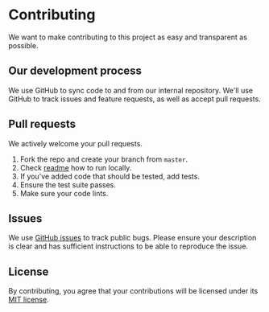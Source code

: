 # Contributing

We want to make contributing to this project as easy and transparent as
possible.

## Our development process

We use GitHub to sync code to and from our internal repository. We'll use GitHub
to track issues and feature requests, as well as accept pull requests.

## Pull requests

We actively welcome your pull requests.

1. Fork the repo and create your branch from `master`.
2. Check [readme](https://github.com/jurijtokarski/hingake/blob/master/README.md) how to run locally.
3. If you've added code that should be tested, add tests.
4. Ensure the test suite passes.
5. Make sure your code lints.

## Issues

We use [GitHub issues](https://github.com/jurijtokarski/hingake/issues) to track public bugs. Please ensure your description is clear and has sufficient instructions to be able to reproduce the issue.

## License

By contributing, you agree that your contributions will be licensed under its [MIT license](https://github.com/jurijtokarski/hingake/blob/master/LICENSE).
